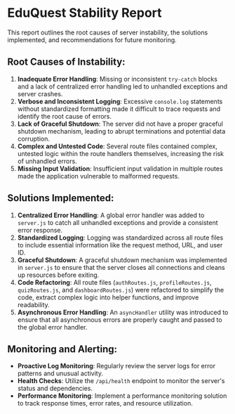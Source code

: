 # EduQuest Stability Report

This report outlines the root causes of server instability, the solutions implemented, and recommendations for future monitoring.

## Root Causes of Instability:

1.  **Inadequate Error Handling**: Missing or inconsistent `try-catch` blocks and a lack of centralized error handling led to unhandled exceptions and server crashes.
2.  **Verbose and Inconsistent Logging**: Excessive `console.log` statements without standardized formatting made it difficult to trace requests and identify the root cause of errors.
3.  **Lack of Graceful Shutdown**: The server did not have a proper graceful shutdown mechanism, leading to abrupt terminations and potential data corruption.
4.  **Complex and Untested Code**: Several route files contained complex, untested logic within the route handlers themselves, increasing the risk of unhandled errors.
5.  **Missing Input Validation**: Insufficient input validation in multiple routes made the application vulnerable to malformed requests.

## Solutions Implemented:

1.  **Centralized Error Handling**: A global error handler was added to `server.js` to catch all unhandled exceptions and provide a consistent error response.
2.  **Standardized Logging**: Logging was standardized across all route files to include essential information like the request method, URL, and user ID.
3.  **Graceful Shutdown**: A graceful shutdown mechanism was implemented in `server.js` to ensure that the server closes all connections and cleans up resources before exiting.
4.  **Code Refactoring**: All route files (`authRoutes.js`, `profileRoutes.js`, `quizRoutes.js`, and `dashboardRoutes.js`) were refactored to simplify the code, extract complex logic into helper functions, and improve readability.
5.  **Asynchronous Error Handling**: An `asyncHandler` utility was introduced to ensure that all asynchronous errors are properly caught and passed to the global error handler.

## Monitoring and Alerting:

-   **Proactive Log Monitoring**: Regularly review the server logs for error patterns and unusual activity.
-   **Health Checks**: Utilize the `/api/health` endpoint to monitor the server's status and dependencies.
-   **Performance Monitoring**: Implement a performance monitoring solution to track response times, error rates, and resource utilization.

